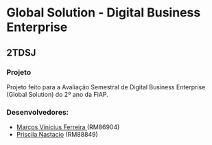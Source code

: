 # Global Solution - Digital Business Enterprise

## 2TDSJ

### Projeto

Projeto feito para a Avaliação Semestral de Digital Business Enterprise (Global Solution) do 2º ano da FIAP.

### Desenvolvedores:
- [Marcos Vinicius Ferreira ](https://github.com/marcosnaofazisso) (RM86904)
- [Priscila Nastacio](https://github.com/PriscilaNastacio) (RM88849)
